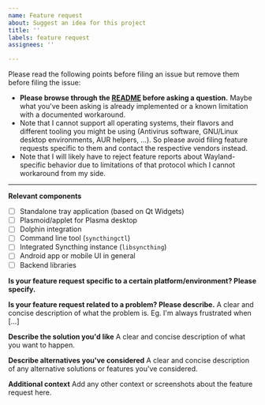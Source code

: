 ```yaml
---
name: Feature request
about: Suggest an idea for this project
title: ''
labels: feature request
assignees: ''

---
```


Please read the following points before filing an issue but remove them before
filing the issue:

* **Please browse through the [README](https://github.com/Martchus/syncthingtray/blob/master/README.md) before asking a question.**
  Maybe what you've been asking is already implemented
  or a known limitation with a documented workaround.
* Note that I cannot support all operating systems, their flavors and different
  tooling you might be using (Antivirus software, GNU/Linux desktop environments,
  AUR helpers, …). So please avoid filing feature requests specific to them and
  contact the respective vendors instead.
* Note that I will likely have to reject feature reports about Wayland-specific
  behavior due to limitations of that protocol which I cannot workaround from my
  side.

---

**Relevant components**
* [ ] Standalone tray application (based on Qt Widgets)
* [ ] Plasmoid/applet for Plasma desktop
* [ ] Dolphin integration
* [ ] Command line tool (`syncthingctl`)
* [ ] Integrated Syncthing instance (`libsyncthing`)
* [ ] Android app or mobile UI in general
* [ ] Backend libraries

**Is your feature request specific to a certain platform/environment? Please specify.**

**Is your feature request related to a problem? Please describe.**
A clear and concise description of what the problem is. Eg. I'm always frustrated when […]

**Describe the solution you'd like**
A clear and concise description of what you want to happen.

**Describe alternatives you've considered**
A clear and concise description of any alternative solutions or features you've considered.

**Additional context**
Add any other context or screenshots about the feature request here.
